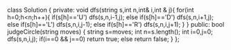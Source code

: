 class Solution {
private:
void dfs(string s,int n,int& i,int & j){
for(int h=0;h<n;h++){
if(s[h]=='U') dfs(s,n,i-1,j);
else if(s[h]=='D')  dfs(s,n,i+1,j);
else if(s[h]=='L')  dfs(s,n,i,j-1);
else if(s[h]=='R')  dfs(s,n,i,j+1);
}
}
public:
bool judgeCircle(string moves) {
string s=moves;
int n=s.length();
int i=0,j=0;
dfs(s,n,i,j);
if(i==0 && j==0)  return true;
else return false;
}
};